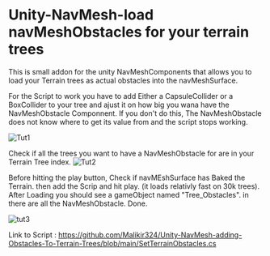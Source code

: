 # Unity-NavMesh-load navMeshObstacles for your terrain trees
This is small addon for the unity NavMeshComponents that allows you to load your Terrain trees as actual obstacles into the navMeshSurface.



For the Script to work you have to add Either a CapsuleCollider or a BoxCollider to your tree and ajust it on how big you wana have the NavMeshObstacle Componnent.
If you don't do this, The NavMeshObstacle does not know where to get its value from and the script stops working.

![Tut1](https://user-images.githubusercontent.com/76574483/103113332-89554580-465a-11eb-9d40-5aab74c8db56.png)

Check if all the trees you want to have a NavMeshObstacle for are in your Terrain Tree index.
![Tut2](https://user-images.githubusercontent.com/76574483/103113466-29ab6a00-465b-11eb-8a01-cb0c2ff31be5.png)

Before hitting the play button, Check if navMEshSurface has Baked the Terrain.
then add the Scrip and hit play. (it loads relativly fast on 30k trees). After Loading you should see a gameObject named "Tree_Obstacles".
in there are all the NavMeshObstacle. Done.

![tut3](https://user-images.githubusercontent.com/76574483/103113717-44321300-465c-11eb-9b16-279192ba2392.png)

Link to Script : https://github.com/Malikir324/Unity-NavMesh-adding-Obstacles-To-Terrain-Trees/blob/main/SetTerrainObstacles.cs
